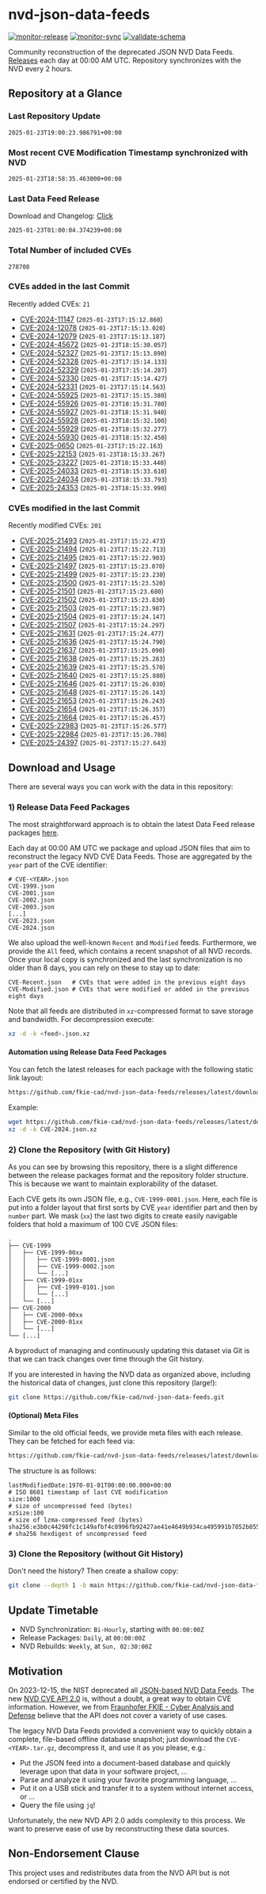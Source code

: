 # nvd-json-data-feeds

[![monitor-release](https://github.com/fkie-cad/nvd-json-data-feeds/actions/workflows/monitor_release.yml/badge.svg)](https://github.com/fkie-cad/nvd-json-data-feeds/actions/workflows/monitor_release.yml)
[![monitor-sync](https://github.com/fkie-cad/nvd-json-data-feeds/actions/workflows/monitor_sync.yml/badge.svg)](https://github.com/fkie-cad/nvd-json-data-feeds/actions/workflows/monitor_sync.yml)
[![validate-schema](https://github.com/fkie-cad/nvd-json-data-feeds/actions/workflows/validate_schema.yml/badge.svg)](https://github.com/fkie-cad/nvd-json-data-feeds/actions/workflows/validate_schema.yml)

Community reconstruction of the deprecated JSON NVD Data Feeds.
[Releases](https://github.com/fkie-cad/nvd-json-data-feeds/releases/latest) each day at 00:00 AM UTC.
Repository synchronizes with the NVD every 2 hours.

## Repository at a Glance

### Last Repository Update

```plain
2025-01-23T19:00:23.986791+00:00
```

### Most recent CVE Modification Timestamp synchronized with NVD

```plain
2025-01-23T18:58:35.463000+00:00
```

### Last Data Feed Release

Download and Changelog: [Click](https://github.com/fkie-cad/nvd-json-data-feeds/releases/latest)

```plain
2025-01-23T01:00:04.374239+00:00
```

### Total Number of included CVEs

```plain
278708
```

### CVEs added in the last Commit

Recently added CVEs: `21`

- [CVE-2024-11147](CVE-2024/CVE-2024-111xx/CVE-2024-11147.json) (`2025-01-23T17:15:12.860`)
- [CVE-2024-12078](CVE-2024/CVE-2024-120xx/CVE-2024-12078.json) (`2025-01-23T17:15:13.020`)
- [CVE-2024-12079](CVE-2024/CVE-2024-120xx/CVE-2024-12079.json) (`2025-01-23T17:15:13.187`)
- [CVE-2024-45672](CVE-2024/CVE-2024-456xx/CVE-2024-45672.json) (`2025-01-23T18:15:30.057`)
- [CVE-2024-52327](CVE-2024/CVE-2024-523xx/CVE-2024-52327.json) (`2025-01-23T17:15:13.890`)
- [CVE-2024-52328](CVE-2024/CVE-2024-523xx/CVE-2024-52328.json) (`2025-01-23T17:15:14.133`)
- [CVE-2024-52329](CVE-2024/CVE-2024-523xx/CVE-2024-52329.json) (`2025-01-23T17:15:14.287`)
- [CVE-2024-52330](CVE-2024/CVE-2024-523xx/CVE-2024-52330.json) (`2025-01-23T17:15:14.427`)
- [CVE-2024-52331](CVE-2024/CVE-2024-523xx/CVE-2024-52331.json) (`2025-01-23T17:15:14.563`)
- [CVE-2024-55925](CVE-2024/CVE-2024-559xx/CVE-2024-55925.json) (`2025-01-23T17:15:15.380`)
- [CVE-2024-55926](CVE-2024/CVE-2024-559xx/CVE-2024-55926.json) (`2025-01-23T18:15:31.780`)
- [CVE-2024-55927](CVE-2024/CVE-2024-559xx/CVE-2024-55927.json) (`2025-01-23T18:15:31.940`)
- [CVE-2024-55928](CVE-2024/CVE-2024-559xx/CVE-2024-55928.json) (`2025-01-23T18:15:32.100`)
- [CVE-2024-55929](CVE-2024/CVE-2024-559xx/CVE-2024-55929.json) (`2025-01-23T18:15:32.277`)
- [CVE-2024-55930](CVE-2024/CVE-2024-559xx/CVE-2024-55930.json) (`2025-01-23T18:15:32.450`)
- [CVE-2025-0650](CVE-2025/CVE-2025-06xx/CVE-2025-0650.json) (`2025-01-23T17:15:22.163`)
- [CVE-2025-22153](CVE-2025/CVE-2025-221xx/CVE-2025-22153.json) (`2025-01-23T18:15:33.267`)
- [CVE-2025-23227](CVE-2025/CVE-2025-232xx/CVE-2025-23227.json) (`2025-01-23T18:15:33.440`)
- [CVE-2025-24033](CVE-2025/CVE-2025-240xx/CVE-2025-24033.json) (`2025-01-23T18:15:33.610`)
- [CVE-2025-24034](CVE-2025/CVE-2025-240xx/CVE-2025-24034.json) (`2025-01-23T18:15:33.793`)
- [CVE-2025-24353](CVE-2025/CVE-2025-243xx/CVE-2025-24353.json) (`2025-01-23T18:15:33.990`)


### CVEs modified in the last Commit

Recently modified CVEs: `201`

- [CVE-2025-21493](CVE-2025/CVE-2025-214xx/CVE-2025-21493.json) (`2025-01-23T17:15:22.473`)
- [CVE-2025-21494](CVE-2025/CVE-2025-214xx/CVE-2025-21494.json) (`2025-01-23T17:15:22.713`)
- [CVE-2025-21495](CVE-2025/CVE-2025-214xx/CVE-2025-21495.json) (`2025-01-23T17:15:22.903`)
- [CVE-2025-21497](CVE-2025/CVE-2025-214xx/CVE-2025-21497.json) (`2025-01-23T17:15:23.070`)
- [CVE-2025-21499](CVE-2025/CVE-2025-214xx/CVE-2025-21499.json) (`2025-01-23T17:15:23.230`)
- [CVE-2025-21500](CVE-2025/CVE-2025-215xx/CVE-2025-21500.json) (`2025-01-23T17:15:23.520`)
- [CVE-2025-21501](CVE-2025/CVE-2025-215xx/CVE-2025-21501.json) (`2025-01-23T17:15:23.680`)
- [CVE-2025-21502](CVE-2025/CVE-2025-215xx/CVE-2025-21502.json) (`2025-01-23T17:15:23.830`)
- [CVE-2025-21503](CVE-2025/CVE-2025-215xx/CVE-2025-21503.json) (`2025-01-23T17:15:23.987`)
- [CVE-2025-21504](CVE-2025/CVE-2025-215xx/CVE-2025-21504.json) (`2025-01-23T17:15:24.147`)
- [CVE-2025-21507](CVE-2025/CVE-2025-215xx/CVE-2025-21507.json) (`2025-01-23T17:15:24.297`)
- [CVE-2025-21631](CVE-2025/CVE-2025-216xx/CVE-2025-21631.json) (`2025-01-23T17:15:24.477`)
- [CVE-2025-21636](CVE-2025/CVE-2025-216xx/CVE-2025-21636.json) (`2025-01-23T17:15:24.790`)
- [CVE-2025-21637](CVE-2025/CVE-2025-216xx/CVE-2025-21637.json) (`2025-01-23T17:15:25.090`)
- [CVE-2025-21638](CVE-2025/CVE-2025-216xx/CVE-2025-21638.json) (`2025-01-23T17:15:25.283`)
- [CVE-2025-21639](CVE-2025/CVE-2025-216xx/CVE-2025-21639.json) (`2025-01-23T17:15:25.570`)
- [CVE-2025-21640](CVE-2025/CVE-2025-216xx/CVE-2025-21640.json) (`2025-01-23T17:15:25.880`)
- [CVE-2025-21646](CVE-2025/CVE-2025-216xx/CVE-2025-21646.json) (`2025-01-23T17:15:26.030`)
- [CVE-2025-21648](CVE-2025/CVE-2025-216xx/CVE-2025-21648.json) (`2025-01-23T17:15:26.143`)
- [CVE-2025-21653](CVE-2025/CVE-2025-216xx/CVE-2025-21653.json) (`2025-01-23T17:15:26.243`)
- [CVE-2025-21654](CVE-2025/CVE-2025-216xx/CVE-2025-21654.json) (`2025-01-23T17:15:26.357`)
- [CVE-2025-21664](CVE-2025/CVE-2025-216xx/CVE-2025-21664.json) (`2025-01-23T17:15:26.457`)
- [CVE-2025-22983](CVE-2025/CVE-2025-229xx/CVE-2025-22983.json) (`2025-01-23T17:15:26.577`)
- [CVE-2025-22984](CVE-2025/CVE-2025-229xx/CVE-2025-22984.json) (`2025-01-23T17:15:26.780`)
- [CVE-2025-24397](CVE-2025/CVE-2025-243xx/CVE-2025-24397.json) (`2025-01-23T17:15:27.643`)


## Download and Usage

There are several ways you can work with the data in this repository:

### 1) Release Data Feed Packages

The most straightforward approach is to obtain the latest Data Feed release packages [here](https://github.com/fkie-cad/nvd-json-data-feeds/releases/latest).

Each day at 00:00 AM UTC we package and upload JSON files that aim to reconstruct the legacy NVD CVE Data Feeds.
Those are aggregated by the `year` part of the CVE identifier:

```
# CVE-<YEAR>.json
CVE-1999.json
CVE-2001.json
CVE-2002.json
CVE-2003.json
[...]
CVE-2023.json
CVE-2024.json
```

We also upload the well-known `Recent` and `Modified` feeds.
Furthermore, we provide the `All` feed, which contains a recent snapshot of all NVD records.
Once your local copy is synchronized and the last synchronization is no older than 8 days, you can rely on these to stay up to date:

```plain
CVE-Recent.json   # CVEs that were added in the previous eight days
CVE-Modified.json # CVEs that were modified or added in the previous eight days
```

Note that all feeds are distributed in `xz`-compressed format to save storage and bandwidth.
For decompression execute:

```sh
xz -d -k <feed>.json.xz
```

#### Automation using Release Data Feed Packages

You can fetch the latest releases for each package with the following static link layout:

```sh
https://github.com/fkie-cad/nvd-json-data-feeds/releases/latest/download/CVE-<YEAR>.json.xz
```

Example:

```sh
wget https://github.com/fkie-cad/nvd-json-data-feeds/releases/latest/download/CVE-2024.json.xz
xz -d -k CVE-2024.json.xz
```

### 2) Clone the Repository (with Git History)

As you can see by browsing this repository, there is a slight difference between the release packages format and the repository folder structure.
This is because we want to maintain explorability of the dataset.

Each CVE gets its own JSON file, e.g., `CVE-1999-0001.json`.
Here, each file is put into a folder layout that first sorts by CVE `year` identifier part and then by `number` part.
We mask (`xx`) the last two digits to create easily navigable folders that hold a maximum of 100 CVE JSON files:

```plain
.
├── CVE-1999
│   ├── CVE-1999-00xx
│   │   ├── CVE-1999-0001.json
│   │   ├── CVE-1999-0002.json
│   │   └── [...]
│   ├── CVE-1999-01xx
│   │   ├── CVE-1999-0101.json
│   │   └── [...]
│   └── [...]
├── CVE-2000
│   ├── CVE-2000-00xx
│   ├── CVE-2000-01xx
│   └── [...]
└── [...]
```

A byproduct of managing and continuously updating this dataset via Git is that we can track changes over time through the Git history.

If you are interested in having the NVD data as organized above, including the historical data of changes, just clone this repository (large!):

```sh
git clone https://github.com/fkie-cad/nvd-json-data-feeds.git
```

#### (Optional) Meta Files

Similar to the old official feeds, we provide meta files with each release. They can be fetched for each feed via:

```sh
https://github.com/fkie-cad/nvd-json-data-feeds/releases/latest/download/CVE-<YEAR>.meta
```

The structure is as follows:

```plain
lastModifiedDate:1970-01-01T00:00:00.000+00:00                          # ISO 8601 timestamp of last CVE modification
size:1000                                                               # size of uncompressed feed (bytes)
xzSize:100                                                              # size of lzma-compressed feed (bytes)
sha256:e3b0c44298fc1c149afbf4c8996fb92427ae41e4649b934ca495991b7852b855 # sha256 hexdigest of uncompressed feed
```

### 3) Clone the Repository (without Git History)

Don't need the history? Then create a shallow copy:

```sh
git clone --depth 1 -b main https://github.com/fkie-cad/nvd-json-data-feeds.git
```


## Update Timetable

* NVD Synchronization: `Bi-Hourly`, starting with `00:00:00Z`
* Release Packages: `Daily`, at `00:00:00Z`
* NVD Rebuilds: `Weekly`, at `Sun, 02:30:00Z`


## Motivation

On 2023-12-15, the NIST deprecated all [JSON-based NVD Data Feeds](https://nvd.nist.gov/vuln/data-feeds#divRetirementBanner-1).
The new [NVD CVE API 2.0](https://nvd.nist.gov/developers/vulnerabilities) is, without a doubt, a great way to obtain CVE information.
However, we from [Fraunhofer FKIE - Cyber Analysis and Defense](https://www.fkie.fraunhofer.de/en/departments/cad.html) believe that the API does not cover a variety of use cases.

The legacy NVD Data Feeds provided a convenient way to quickly obtain a complete, file-based offline database snapshot; just download the `CVE-<YEAR>.tar.gz`, decompress it, and use it as you please, e.g.:

- Put the JSON feed into a document-based database and quickly leverage upon that data in your software project, ...
- Parse and analyze it using your favorite programming language, ...
- Put it on a USB stick and transfer it to a system without internet access, or ...
- Query the file using `jq`!

Unfortunately, the new NVD API 2.0 adds complexity to this process.
We want to preserve ease of use by reconstructing these data sources.

## Non-Endorsement Clause

This project uses and redistributes data from the NVD API but is not endorsed or certified by the NVD.